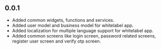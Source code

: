 ## 0.0.1

- Added common widgets, functions and services.
- Added user model and business model for whitelabel app.
- Added localization for multiple language support for whitelabel app.
- Added common screens like login screen, password related screens, register user screen and verify otp screen.
